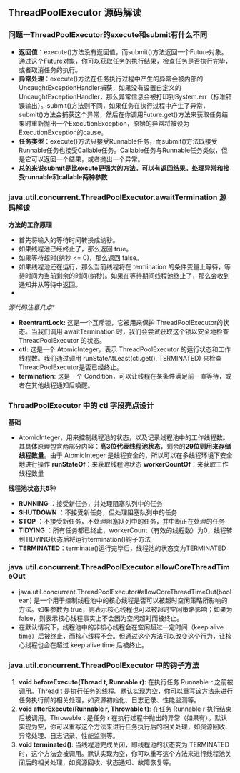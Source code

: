 ## ThreadPoolExecutor 源码解读


### **问题一ThreadPoolExecutor的execute和submit有什么不同**
* **返回值**：execute()方法没有返回值，而submit()方法返回一个Future对象。通过这个Future对象，你可以获取任务的执行结果，检查任务是否执行完毕，或者取消任务的执行。
* **异常处理**：execute()方法在任务执行过程中产生的异常会被内部的UncaughtExceptionHandler捕获，如果没有设置自定义的UncaughtExceptionHandler，那么异常信息会被打印到System.err（标准错误输出）。submit()方法则不同，如果任务在执行过程中产生了异常，submit()方法会捕获这个异常，然后在你调用Future.get()方法来获取任务结果时重新抛出一个ExecutionException，原始的异常将被设为ExecutionException的cause。
* **任务类型**：execute()方法只接受Runnable任务，而submit()方法既接受Runnable任务也接受Callable任务。Callable任务与Runnable任务类似，但是它可以返回一个结果，或者抛出一个异常。
* **总的来说submit是比excute更强大的方法。可以有返回结果。处理异常和接受runnable和callable两种参数**

### java.util.concurrent.ThreadPoolExecutor.awaitTermination 源码解读
**方法的工作原理**
* 首先将输入的等待时间转换成纳秒。 
* 如果线程池已经终止了，那么返回 true。 
* 如果等待超时(纳秒 <= 0)，那么返回 false。 
* 如果线程池还在运行，那么当前线程将在 termination 的条件变量上等待，等待时间为当前剩余的时间(纳秒)。如果在等待期间线程池终止了，那么会收到通知并从等待中返回。
* 
 *源代码注意几点**
* **ReentrantLock:** 这是一个互斥锁，它被用来保护 ThreadPoolExecutor的状态。当我们调用 awaitTermination 时，我们会尝试获取这个锁以安全地检查 ThreadPoolExecutor 的状态。
* **ctl:** 这是一个 AtomicInteger，表示 ThreadPoolExecutor 的运行状态和工作线程数。我们通过调用 runStateAtLeast(ctl.get(), TERMINATED) 来检查 ThreadPoolExecutor是否已经终止。
* **termination**: 这是一个 Condition，可以让线程在某条件满足前一直等待，或者在其他线程通知后唤醒。

### ThreadPoolExecutor 中的 ctl 字段亮点设计
 **基础**
 * AtomicInteger，用来控制线程池的状态，以及记录线程池中的工作线程数。
 其具体原理包含两部分内容：**高3位代表线程池状态**，剩余的**29位则用来存储线程数量**。由于 AtomicInteger 是线程安全的，所以可以在多线程环境下安全地进行操作
   **runStateOf**：来获取线程池状态 **workerCountOf**：来获取工作线程数量

**线程池状态共5种**
* **RUNNING** ：接受新任务，并处理阻塞队列中的任务 
* **SHUTDOWN** ：不接受新任务，但处理阻塞队列中的任务 
* **STOP** ：不接受新任务，不处理阻塞队列中的任务，并中断正在处理的任务 
* **TIDYING** ：所有任务都已终止，workerCount（有效的线程数）为0，线程转到TIDYING状态后将运行termination()钩子方法 
* **TERMINATED**：terminate()运行完毕后，线程池的状态变为TERMINATED

 ### java.util.concurrent.ThreadPoolExecutor.allowCoreThreadTimeOut
 * java.util.concurrent.ThreadPoolExecutor#allowCoreThreadTimeOut(boolean) 是一个用于控制线程池中的核心线程是否可以被超时空闲策略所影响的方法。如果参数为 true，则表示核心线程也可以被超时空闲策略影响；如果为 false，则表示核心线程事实上不会因为空闲超时而被终止。
 * 在默认情况下，线程池中的非核心线程会在空闲超过一定时间（keep alive time）后被终止，而核心线程不会。但通过这个方法可以改变这个行为，让核心线程也会在超过 keep alive time 后被终止。

### java.util.concurrent.ThreadPoolExecutor 中的钩子方法

1. **void beforeExecute(Thread t, Runnable r)**: 在执行任务 Runnable r 之前被调用。Thread t 是执行任务的线程。默认实现为空，你可以重写该方法来进行任务执行前的相关处理，如资源初始化、日志记录、性能监测等。
2. **void afterExecute(Runnable r, Throwable t)**: 在任务 Runnable r 执行结束后被调用。Throwable t 是任务 r 在执行过程中抛出的异常（如果有）。默认实现为空，你可以重写这个方法来进行任务执行后的相关处理，如资源回收、异常处理、日志记录、性能监测等。
3. **void terminated()**: 当线程池完成关闭，即线程池的状态变为 TERMINATED 时，这个方法会被调用。默认实现为空，你可以重写这个方法来进行线程池关闭后的相关处理，如资源回收、状态通知、故障恢复等。
